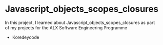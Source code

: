 # Javascript_objects_scopes_closures
In this project, I learned about Javascript_objects_scopes_closures as part of my projects for the ALX Software Engineering Programme
* Koredeycode
